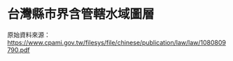 # 台灣縣市界含管轄水域圖層

原始資料來源：https://www.cpami.gov.tw/filesys/file/chinese/publication/law/law/1080809790.pdf
